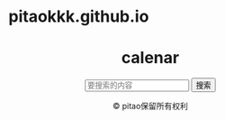 # pitaokkk.github.io
<!DOCTYPE html>
<html>
  <head>
    <meta charset="utf-8">
    <title>calendar</title>
  </head>
  
  <body>
    <header>
      <h1>calenar</h1>
    </haeder>
    <nav>
    <form>
      <input type="search" name="q" placeholder="要搜索的内容">
      <input type="submit" value="搜索">
    </form>
    </nav>
    <footer>
      <p>© pitao保留所有权利</p>
    </footer>
  </body>
</html>   
